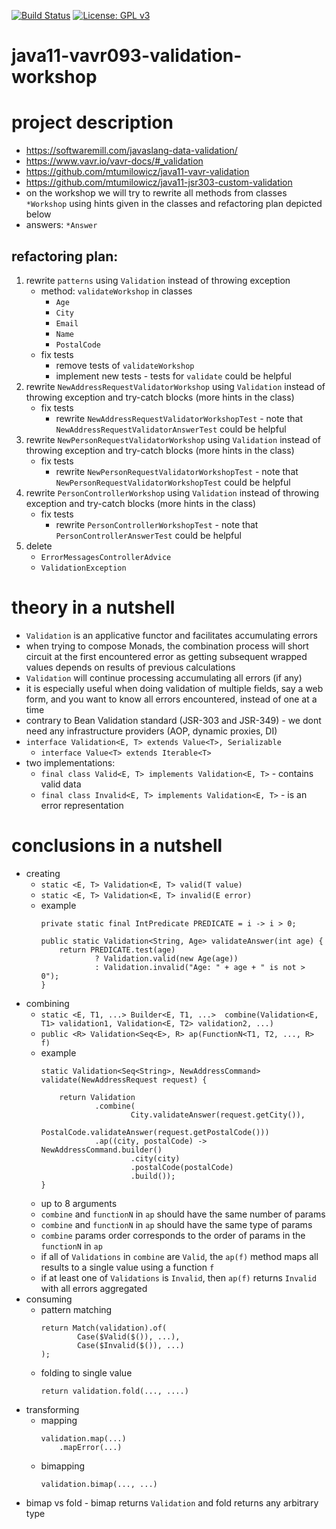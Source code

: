 [![Build Status](https://travis-ci.com/mtumilowicz/java11-vavr093-validation-workshop.svg?branch=master)](https://travis-ci.com/mtumilowicz/java11-vavr093-validation-workshop)
[![License: GPL v3](https://img.shields.io/badge/License-GPLv3-blue.svg)](https://www.gnu.org/licenses/gpl-3.0)
# java11-vavr093-validation-workshop

# project description
* https://softwaremill.com/javaslang-data-validation/  
* https://www.vavr.io/vavr-docs/#_validation  
* https://github.com/mtumilowicz/java11-vavr-validation
* https://github.com/mtumilowicz/java11-jsr303-custom-validation
* on the workshop we will try to rewrite all methods from classes `*Workshop` 
using hints given in the classes and refactoring plan depicted below
* answers: `*Answer`

## refactoring plan:
1. rewrite `patterns` using `Validation` instead of throwing exception
    * method: `validateWorkshop` in classes
        * `Age`
        * `City`
        * `Email`
        * `Name`
        * `PostalCode`
    * fix tests
        * remove tests of `validateWorkshop`
        * implement new tests - tests for `validate` could be helpful
1. rewrite `NewAddressRequestValidatorWorkshop` using `Validation` instead 
    of throwing exception and try-catch blocks (more hints in the class)
    * fix tests 
        * rewrite `NewAddressRequestValidatorWorkshopTest` - note that 
        `NewAddressRequestValidatorAnswerTest` could be helpful
1. rewrite `NewPersonRequestValidatorWorkshop` using `Validation` instead 
    of throwing exception and try-catch blocks (more hints in the class)
    * fix tests 
        * rewrite `NewPersonRequestValidatorWorkshopTest` - note that 
        `NewPersonRequestValidatorWorkshopTest` could be helpful
1. rewrite `PersonControllerWorkshop` using `Validation` instead
    of throwing exception and try-catch blocks (more hints in the class)
    * fix tests
        * rewrite `PersonControllerWorkshopTest` - note that
        `PersonControllerAnswerTest` could be helpful
1. delete
    * `ErrorMessagesControllerAdvice`
    * `ValidationException`

# theory in a nutshell
* `Validation` is an applicative functor and facilitates accumulating errors
* when trying to compose Monads, the combination process will short circuit at the first encountered error
    as getting subsequent wrapped values depends on results of previous calculations
* `Validation` will continue processing accumulating all errors (if any)
* it is especially useful when doing validation of multiple fields, say a web form, and you want to know 
all errors encountered, instead of one at a time
* contrary to Bean Validation standard (JSR-303 and JSR-349) - we dont need any infrastructure 
providers (AOP, dynamic proxies, DI)
* `interface Validation<E, T> extends Value<T>, Serializable`
    * `interface Value<T> extends Iterable<T>`
* two implementations:
    * `final class Valid<E, T> implements Validation<E, T>` - contains valid data
    * `final class Invalid<E, T> implements Validation<E, T>` - is an error representation

# conclusions in a nutshell
* creating
    * `static <E, T> Validation<E, T> valid(T value)`
    * `static <E, T> Validation<E, T> invalid(E error)`
    * example
        ```
        private static final IntPredicate PREDICATE = i -> i > 0;
        
        public static Validation<String, Age> validateAnswer(int age) {
            return PREDICATE.test(age)
                    ? Validation.valid(new Age(age))
                    : Validation.invalid("Age: " + age + " is not > 0");
        }
        ```
* combining
    * `static <E, T1, ...> Builder<E, T1, ...> 
        combine(Validation<E, T1> validation1, Validation<E, T2> validation2, ...)`
    * `public <R> Validation<Seq<E>, R> ap(FunctionN<T1, T2, ..., R> f)`
    * example
        ```
        static Validation<Seq<String>, NewAddressCommand> validate(NewAddressRequest request) {
        
            return Validation
                    .combine(
                            City.validateAnswer(request.getCity()),
                            PostalCode.validateAnswer(request.getPostalCode()))
                    .ap((city, postalCode) -> NewAddressCommand.builder()
                            .city(city)
                            .postalCode(postalCode)
                            .build());
        }
        ```
    * up to 8 arguments
    * `combine` and `functionN` in `ap` should have the same number of params
    * `combine` and `functionN` in `ap` should have the same type of params
    * `combine` params order corresponds to the order of params in the `functionN` in `ap`
    * if all of `Validations` in `combine` are `Valid`, the `ap(f)` method maps all results 
    to a single value using a function `f`
    * if at least one of `Validations` is `Invalid`, then `ap(f)` returns `Invalid` with
    all errors aggregated
* consuming
    * pattern matching
        ```
        return Match(validation).of(
                Case($Valid($()), ...),
                Case($Invalid($()), ...)
        );
        ```
    * folding to single value
        ```
        return validation.fold(..., ....)
        ```
* transforming
    * mapping
        ```
        validation.map(...)
            .mapError(...)
        ```
    * bimapping
        ```
        validation.bimap(..., ...)
        ```
* bimap vs fold - bimap returns `Validation` and fold returns any arbitrary type
